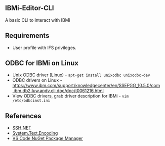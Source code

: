 ## IBMi-Editor-CLI

A basic CLI to interact with IBMi


## Requirements
- User profile with IFS privileges.


## ODBC for IBMi on Linux
* Unix ODBC driver (Linux) - ```apt-get install unixodbc unixodbc-dev```
* ODBC drivers on Linux - https://www.ibm.com/support/knowledgecenter/en/SSEPGG_10.5.0/com.ibm.db2.luw.apdv.cli.doc/doc/t0061216.html
* View ODBC drivers, grab driver description for IBMi - ```vim /etc/odbcinst.ini```


## References
* [SSH.NET](https://github.com/sshnet/SSH.NET)
* [System.Text.Encoding](https://docs.microsoft.com/en-us/dotnet/api/system.text.encoding?view=netframework-4.8)
* [VS Code NuGet Package Manager](https://marketplace.visualstudio.com/items?itemName=jmrog.vscode-nuget-package-manager)
